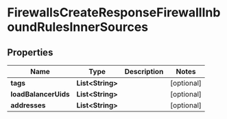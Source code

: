 

# FirewallsCreateResponseFirewallInboundRulesInnerSources


## Properties

| Name | Type | Description | Notes |
|------------ | ------------- | ------------- | -------------|
|**tags** | **List&lt;String&gt;** |  |  [optional] |
|**loadBalancerUids** | **List&lt;String&gt;** |  |  [optional] |
|**addresses** | **List&lt;String&gt;** |  |  [optional] |



